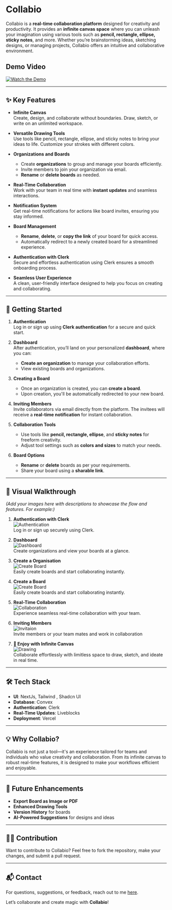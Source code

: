 # Collabio

Collabio is a **real-time collaboration platform** designed for creativity and productivity. It provides an **infinite canvas space** where you can unleash your imagination using various tools such as **pencil, rectangle, ellipse, sticky notes**, and more. Whether you’re brainstorming ideas, sketching designs, or managing projects, Collabio offers an intuitive and collaborative environment.

## Demo Video  
[![Watch the Demo](https://img.youtube.com/vi/2kQdNODxtAo/0.jpg)](https://www.youtube.com/watch?v=2kQdNODxtAo&ab_channel=PrathamDwivedi) 

---

## ✨ Key Features

- **Infinite Canvas**  
  Create, design, and collaborate without boundaries. Draw, sketch, or write on an unlimited workspace.

- **Versatile Drawing Tools**  
  Use tools like pencil, rectangle, ellipse, and sticky notes to bring your ideas to life. Customize your strokes with different colors.

- **Organizations and Boards**  
  - Create **organizations** to group and manage your boards efficiently.  
  - Invite members to join your organization via email.  
  - **Rename** or **delete boards** as needed.

- **Real-Time Collaboration**  
  Work with your team in real time with **instant updates** and seamless interactions.

- **Notification System**  
  Get real-time notifications for actions like board invites, ensuring you stay informed.

- **Board Management**  
  - **Rename**, **delete**, or **copy the link** of your board for quick access.  
  - Automatically redirect to a newly created board for a streamlined experience.

- **Authentication with Clerk**  
  Secure and effortless authentication using Clerk ensures a smooth onboarding process.

- **Seamless User Experience**  
  A clean, user-friendly interface designed to help you focus on creating and collaborating.

---

## 🚀 Getting Started

1. **Authentication**  
   Log in or sign up using **Clerk authentication** for a secure and quick start.

2. **Dashboard**  
   After authentication, you’ll land on your personalized **dashboard**, where you can:  
   - **Create an organization** to manage your collaboration efforts.  
   - View existing boards and organizations.

3. **Creating a Board**  
   - Once an organization is created, you can **create a board**.  
   - Upon creation, you'll be automatically redirected to your new board.

4. **Inviting Members**  
   Invite collaborators via email directly from the platform. The invitees will receive a **real-time notification** for instant collaboration.

5. **Collaboration Tools**  
   - Use tools like **pencil, rectangle, ellipse**, and **sticky notes** for freeform creativity.  
   - Adjust tool settings such as **colors and sizes** to match your needs.

6. **Board Options**  
   - **Rename** or **delete** boards as per your requirements.  
   - Share your board using a **sharable link**.

---

## 📸 Visual Walkthrough  

*(Add your images here with descriptions to showcase the flow and features. For example:)*

1. **Authentication with Clerk**  
   ![Authentication](./images/1.png)  
   Log in or sign up securely using Clerk.

2. **Dashboard**  
   ![Dashboard](./images/2.png)  
   Create organizations and view your boards at a glance.

3. **Create a Organisation**  
   ![Create Board](./images/3.png)  
   Easily create boards and start collaborating instantly.

4. **Create a Board**  
   ![Create Board](./images/4.png)  
   Easily create boards and start collaborating instantly.

5. **Real-Time Collaboration**  
   ![Collaboration](./images/8.png)  
   Experience seamless real-time collaboration with your team.

6. **Inviting Members**  
   ![Invitaion](./images/7.png)  
   Invite members or your team mates and work in collaboration

7. **🌟 Enjoy with Infinite Canvas**  
   ![Drawing](./images/6.png)  
   Collaborate effortlessly with limitless space to draw, sketch, and ideate in real time.  


---

## 🛠️ Tech Stack

- **UI**: NextJs, Tailwind , Shadcn UI  
- **Database**: Convex  
- **Authentication**: Clerk  
- **Real-Time Updates**: Liveblocks  
- **Deployment**: Vercel

---

## 💡 Why Collabio?

Collabio is not just a tool—it's an experience tailored for teams and individuals who value creativity and collaboration. From its infinite canvas to robust real-time features, it is designed to make your workflows efficient and enjoyable.

---

## 🌟 Future Enhancements

- **Export Board as Image or PDF**  
- **Enhanced Drawing Tools**  
- **Version History** for boards  
- **AI-Powered Suggestions** for designs and ideas

---

## 🧑‍💻 Contribution

Want to contribute to Collabio? Feel free to fork the repository, make your changes, and submit a pull request.

---

## 📬 Contact

For questions, suggestions, or feedback, reach out to me [here](mailto:pratham27dw@gmail.com).

Let’s collaborate and create magic with **Collabio**!
